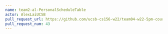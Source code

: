 ```yaml
---
name: team2-al-PersonalScheduleTable
actor: AlexLaiUCSB
pull_request_url: https://github.com/ucsb-cs156-w22/team04-w22-5pm-courses/pull/43
pull_request_num: 43
---
```

